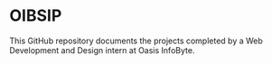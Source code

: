 # OIBSIP
 This GitHub repository documents the projects completed by a Web Development and Design intern at Oasis InfoByte.
